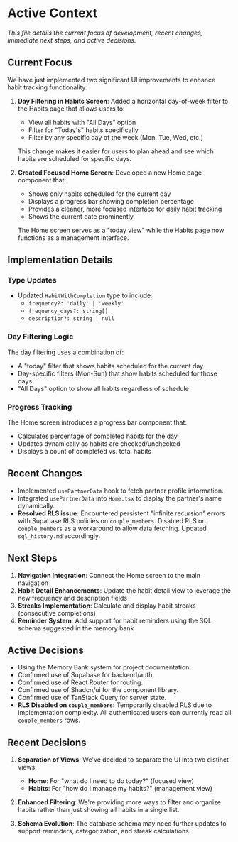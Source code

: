 # Active Context

*This file details the current focus of development, recent changes, immediate next steps, and active decisions.*

## Current Focus

We have just implemented two significant UI improvements to enhance habit tracking functionality:

1. **Day Filtering in Habits Screen**: Added a horizontal day-of-week filter to the Habits page that allows users to:
   - View all habits with "All Days" option
   - Filter for "Today's" habits specifically
   - Filter by any specific day of the week (Mon, Tue, Wed, etc.)
   
   This change makes it easier for users to plan ahead and see which habits are scheduled for specific days.

2. **Created Focused Home Screen**: Developed a new Home page component that:
   - Shows only habits scheduled for the current day
   - Displays a progress bar showing completion percentage
   - Provides a cleaner, more focused interface for daily habit tracking
   - Shows the current date prominently
   
   The Home screen serves as a "today view" while the Habits page now functions as a management interface.

## Implementation Details

### Type Updates
- Updated `HabitWithCompletion` type to include:
  - `frequency?: 'daily' | 'weekly'`
  - `frequency_days?: string[]`
  - `description?: string | null`

### Day Filtering Logic
The day filtering uses a combination of:
- A "today" filter that shows habits scheduled for the current day
- Day-specific filters (Mon-Sun) that show habits scheduled for those days
- "All Days" option to show all habits regardless of schedule

### Progress Tracking
The Home screen introduces a progress bar component that:
- Calculates percentage of completed habits for the day
- Updates dynamically as habits are checked/unchecked
- Displays a count of completed vs. total habits

## Recent Changes

- Implemented `usePartnerData` hook to fetch partner profile information.
- Integrated `usePartnerData` into `Home.tsx` to display the partner's name dynamically.
- **Resolved RLS issue:** Encountered persistent "infinite recursion" errors with Supabase RLS policies on `couple_members`. Disabled RLS on `couple_members` as a workaround to allow data fetching. Updated `sql_history.md` accordingly.

## Next Steps

1. **Navigation Integration**: Connect the Home screen to the main navigation
2. **Habit Detail Enhancements**: Update the habit detail view to leverage the new frequency and description fields
3. **Streaks Implementation**: Calculate and display habit streaks (consecutive completions)
4. **Reminder System**: Add support for habit reminders using the SQL schema suggested in the memory bank

## Active Decisions

- Using the Memory Bank system for project documentation.
- Confirmed use of Supabase for backend/auth.
- Confirmed use of React Router for routing.
- Confirmed use of Shadcn/ui for the component library.
- Confirmed use of TanStack Query for server state.
- **RLS Disabled on `couple_members`:** Temporarily disabled RLS due to implementation complexity. All authenticated users can currently read all `couple_members` rows.

## Recent Decisions

1. **Separation of Views**: We've decided to separate the UI into two distinct views:
   - **Home**: For "what do I need to do today?" (focused view)
   - **Habits**: For "how do I manage my habits?" (management view)

2. **Enhanced Filtering**: We're providing more ways to filter and organize habits rather than just showing all habits in a single list.

3. **Schema Evolution**: The database schema may need further updates to support reminders, categorization, and streak calculations. 